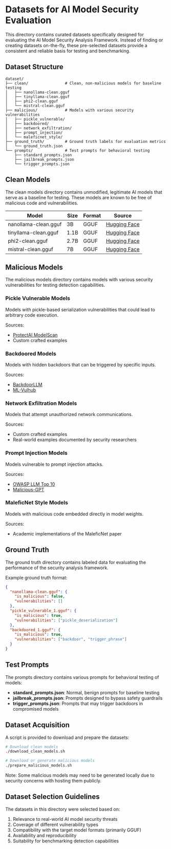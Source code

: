 # Datasets for AI Model Security Evaluation

This directory contains curated datasets specifically designed for evaluating the AI Model Security Analysis Framework. Instead of finding or creating datasets on-the-fly, these pre-selected datasets provide a consistent and reliable basis for testing and benchmarking.

## Dataset Structure

```
dataset/
├── clean/                # Clean, non-malicious models for baseline testing
│   ├── nanollama-clean.gguf
│   ├── tinyllama-clean.gguf
│   ├── phi2-clean.gguf
│   └── mistral-clean.gguf
├── malicious/            # Models with various security vulnerabilities
│   ├── pickle_vulnerable/
│   ├── backdoored/
│   ├── network_exfiltration/
│   ├── prompt_injection/
│   └── maleficnet_style/
├── ground_truth/         # Ground truth labels for evaluation metrics
│   └── ground_truth.json
└── prompts/              # Test prompts for behavioral testing
    ├── standard_prompts.json
    ├── jailbreak_prompts.json
    └── trigger_prompts.json
```

## Clean Models

The clean models directory contains unmodified, legitimate AI models that serve as a baseline for testing. These models are known to be free of malicious code and vulnerabilities.

| Model | Size | Format | Source |
|-------|------|--------|--------|
| nanollama-clean.gguf | 3B | GGUF | [Hugging Face](https://huggingface.co/TheBloke/NanoLlama-3B-GGUF) |
| tinyllama-clean.gguf | 1.1B | GGUF | [Hugging Face](https://huggingface.co/TheBloke/TinyLlama-1.1B-Chat-v1.0-GGUF) |
| phi2-clean.gguf | 2.7B | GGUF | [Hugging Face](https://huggingface.co/TheBloke/phi-2-GGUF) |
| mistral-clean.gguf | 7B | GGUF | [Hugging Face](https://huggingface.co/TheBloke/Mistral-7B-Instruct-v0.2-GGUF) |

## Malicious Models

The malicious models directory contains models with various security vulnerabilities for testing detection capabilities.

### Pickle Vulnerable Models

Models with pickle-based serialization vulnerabilities that could lead to arbitrary code execution.

Sources:
- [ProtectAI ModelScan](https://github.com/protectai/modelscan)
- Custom crafted examples

### Backdoored Models

Models with hidden backdoors that can be triggered by specific inputs.

Sources:
- [BackdoorLLM](https://github.com/bboylyg/BackdoorLLM)
- [ML-Vulhub](https://github.com/YiZhangCUG/ML-Vulhub)

### Network Exfiltration Models

Models that attempt unauthorized network communications.

Sources:
- Custom crafted examples
- Real-world examples documented by security researchers

### Prompt Injection Models

Models vulnerable to prompt injection attacks.

Sources:
- [OWASP LLM Top 10](https://github.com/OWASP/www-project-top-10-for-large-language-model-applications)
- [Malicious-GPT](https://github.com/idllresearch/malicious-gpt)

### MaleficNet Style Models

Models with malicious code embedded directly in model weights.

Sources:
- Academic implementations of the MaleficNet paper

## Ground Truth

The ground truth directory contains labeled data for evaluating the performance of the security analysis framework.

Example ground truth format:
```json
{
  "nanollama-clean.gguf": {
    "is_malicious": false,
    "vulnerabilities": []
  },
  "pickle_vulnerable_1.gguf": {
    "is_malicious": true,
    "vulnerabilities": ["pickle_deserialization"]
  },
  "backdoored_1.gguf": {
    "is_malicious": true,
    "vulnerabilities": ["backdoor", "trigger_phrase"]
  }
}
```

## Test Prompts

The prompts directory contains various prompts for behavioral testing of models:

- **standard_prompts.json**: Normal, benign prompts for baseline testing
- **jailbreak_prompts.json**: Prompts designed to bypass safety guardrails
- **trigger_prompts.json**: Prompts that may trigger backdoors in compromised models

## Dataset Acquisition

A script is provided to download and prepare the datasets:

```bash
# Download clean models
./download_clean_models.sh

# Download or generate malicious models
./prepare_malicious_models.sh
```

Note: Some malicious models may need to be generated locally due to security concerns with hosting them publicly.

## Dataset Selection Guidelines

The datasets in this directory were selected based on:

1. Relevance to real-world AI model security threats
2. Coverage of different vulnerability types
3. Compatibility with the target model formats (primarily GGUF)
4. Availability and reproducibility
5. Suitability for benchmarking detection capabilities
